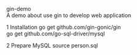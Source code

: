 gin-demo   
A demo about use gin to develop web application  

1 Installation 
go get github.com/gin-gonic/gin  
go get github.com/go-sql-driver/mysql

2 Prepare MySQL
source person.sql  
